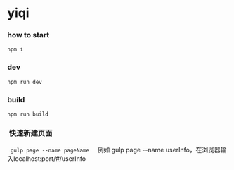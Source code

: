 # yiqi

###  how to start

`` npm i ``


### dev 

`` npm run dev ``


### build

`` npm run build ``



###  快速新建页面

``  gulp page --name pageName  ``
  
例如 gulp page --name userInfo，在浏览器输入localhost:port/#/userInfo
